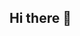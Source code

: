 ## Hi there 👋

<!--
**Samuelblankher/samuelblankher** is a ✨ _special_ ✨ repository because its `README.md` (this file) appears on your GitHub profile.

Here are some ideas to get you started:
Boas vindas ao meu perfil 💙💙
samuel Blanca
